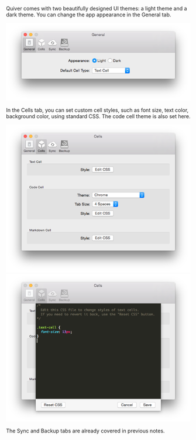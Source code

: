 Quiver comes with two beautifully designed UI themes: a light theme and a dark theme. You can change the app appearance in the General tab.

![](resources/13FE2C01-7897-4F66-B782-2B6ACBE32531.png)

In the Cells tab, you can set custom cell styles, such as font size, text color, background color, using standard CSS. The code cell theme is also set here.

![](resources/9AD0D31E-7217-4052-8FEC-C77C461A0AA6.png)![](resources/4CC4499F-4E5F-4BEC-BFE4-82EB4D3423BF.png)

The Sync and Backup tabs are already covered in previous notes.